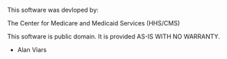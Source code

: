 This software was devloped by: 

The Center for Medicare and Medicaid Services (HHS/CMS)

This software is public domain. It is provided AS-IS WITH NO WARRANTY.

- Alan Viars
